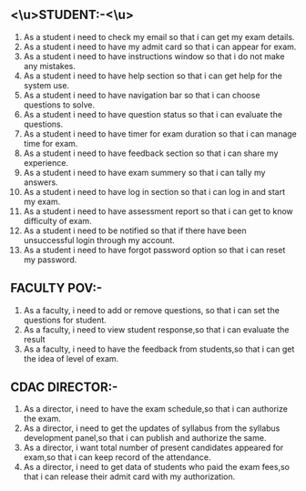 
## <\u>STUDENT:-<\u>

1. As a student i need to check my email so that i can get my exam details.
2. As a student i need to have my admit card so that i can appear for exam.
3. As a student i need to have instructions window so that i do not make any mistakes.
4. As a student i need to have help section so that i can get help for the system use.
5. As a student i need to have navigation bar so that i can choose questions to solve.
6. As a student i need to have question status so that i can evaluate the questions.
7. As a student i need to have timer for exam duration so that i can manage time for exam.
8. As a student i need to have feedback section so that i can share my experience.
9. As a student i need to have exam summery so that i can tally my answers.
10. As a student i need to have log in section so that i can log in and start my exam.
11. As a student i need to have assessment report so that i can get to know difficulty of exam.
12. As a student i need to be notified so that if there have been unsuccessful login through my account.
13. As a student i need to have forgot password option so that i can reset my password.
	

## FACULTY POV:-

1. As a faculty, i need to add or remove questions, so that i can set the questions for student.
2. As a faculty, i need to view student response,so that i can evaluate the result
3. As a faculty, i need to have the feedback from students,so that i can get the idea of level of exam.

## CDAC DIRECTOR:- 

1. As a director, i need to have the exam schedule,so that i can authorize the exam.
2. As a director, i need to get the updates of syllabus from the syllabus development panel,so that i can publish and authorize the same.
3. As a director, i want total number of present candidates appeared for exam,so that i can keep record of the attendance. 
4. As a director, i need to get data of students who paid the exam fees,so that i can release their admit card with my authorization.
 
